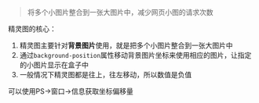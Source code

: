 > 将多个小图片整合到一张大图片中，减少网页小图的请求次数

精灵图的核心：

1. 精灵图主要针对**背景图片**使用，就是把多个小图片整合到一张大图片中
2. 通过`background-position`属性移动背景图片坐标来使用相应的图片，让指定的小图片显示在盒子中
3. 一般情况下精灵图都是往上，往左移动，所以数值是负值

可以使用PS->窗口->信息获取坐标偏移量